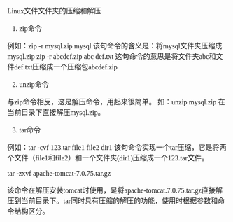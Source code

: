 <font face="SimSun" size=3>

Linux文件文件夹的压缩和解压

1. zip命令

例如：zip -r mysql.zip mysql 该句命令的含义是：将mysql文件夹压缩成mysql.zip
zip -r abcdef.zip abc def.txt 这句命令的意思是将文件夹abc和文件def.txt压缩成一个压缩包abcdef.zip

2. unzip命令

与zip命令相反，这是解压命令，用起来很简单。 如：unzip mysql.zip 在当前目录下直接解压mysql.zip。

3. tar命令

例如：tar -cvf 123.tar file1 file2 dir1 该句命令实现一个tar压缩，它是将两个文件（file1和file2）和一个文件夹(dir1)压缩成一个123.tar文件。

tar -zxvf apache-tomcat-7.0.75.tar.gz

该命令在解压安装tomcat时使用，是将apache-tomcat.7.0.75.tar.gz直接解压到当前目录下。tar同时具有压缩的解压的功能，使用时根据参数和命令结构区分。

</font>